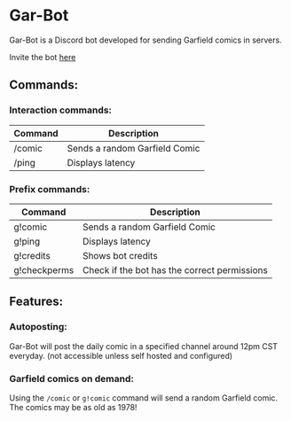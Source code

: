 # Gar-Bot
Gar-Bot is a Discord bot developed for sending Garfield comics in servers.

Invite the bot [here](https://discord.com/api/oauth2/authorize?client_id=971461458854572062&permissions=139586825280&scope=bot%20applications.commands)
  
## Commands:
### Interaction commands:
| Command  | Description |
| --- | --- |
| /comic  | Sends a random Garfield Comic  |
| /ping  | Displays latency  |

### Prefix commands:
| Command  | Description |
| --- | --- |
| g!comic  | Sends a random Garfield Comic  |
| g!ping  | Displays latency  |
| g!credits | Shows bot credits |
| g!checkperms | Check if the bot has the correct permissions |

## Features:
### Autoposting: 
Gar-Bot will post the daily comic in a specified channel around 12pm CST everyday. (not accessible unless self hosted and configured)

### Garfield comics on demand:
Using the `/comic` or `g!comic` command will send a random Garfield comic. The comics may be as old as 1978!
